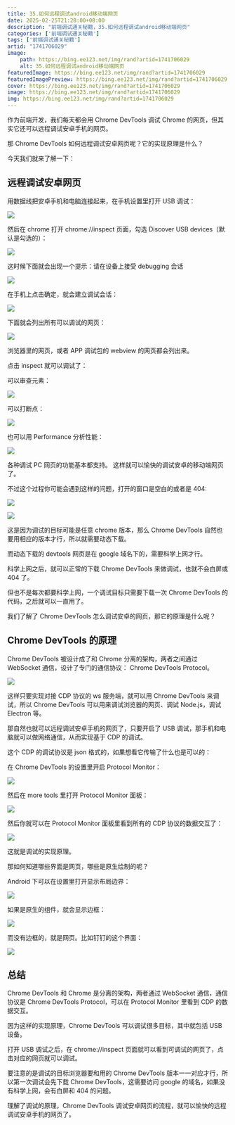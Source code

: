 ```yaml
---
title: 35.如何远程调试android移动端网页
date: 2025-02-25T21:28:00+08:00
description: "前端调试通关秘籍，35.如何远程调试android移动端网页"
categories: ['前端调试通关秘籍']
tags: ['前端调试通关秘籍']
artid: "1741706029"
image:
    path: https://bing.ee123.net/img/rand?artid=1741706029
    alt: 35.如何远程调试android移动端网页
featuredImage: https://bing.ee123.net/img/rand?artid=1741706029
featuredImagePreview: https://bing.ee123.net/img/rand?artid=1741706029
cover: https://bing.ee123.net/img/rand?artid=1741706029
image: https://bing.ee123.net/img/rand?artid=1741706029
img: https://bing.ee123.net/img/rand?artid=1741706029
---
```


作为前端开发，我们每天都会用 Chrome DevTools 调试 Chrome 的网页，但其实它还可以远程调试安卓手机的网页。

那 Chrome DevTools 如何远程调试安卓网页呢？它的实现原理是什么？

今天我们就来了解一下：

## 远程调试安卓网页

用数据线把安卓手机和电脑连接起来，在手机设置里打开 USB 调试：

![](https://p9-juejin.byteimg.com/tos-cn-i-k3u1fbpfcp/6ce501a5aa4e4e3793b26e98b36c1d4c~tplv-k3u1fbpfcp-watermark.image?)

然后在 chrome 打开 chrome://inspect 页面，勾选 Discover USB devices（默认是勾选的）：

![](https://p1-juejin.byteimg.com/tos-cn-i-k3u1fbpfcp/15bf80ec62174050ba88e3a3d008ade2~tplv-k3u1fbpfcp-watermark.image?)

这时候下面就会出现一个提示：请在设备上接受 debugging 会话

![](https://p1-juejin.byteimg.com/tos-cn-i-k3u1fbpfcp/37d503b980be460c9ae6077f7c4f196c~tplv-k3u1fbpfcp-watermark.image?)

在手机上点击确定，就会建立调试会话：

![](https://p1-juejin.byteimg.com/tos-cn-i-k3u1fbpfcp/f0408c13b4464f228db6e0c23e53fba0~tplv-k3u1fbpfcp-watermark.image?)

下面就会列出所有可以调试的网页：

![](https://p6-juejin.byteimg.com/tos-cn-i-k3u1fbpfcp/838a4d272dc24df199d6dacd485f0758~tplv-k3u1fbpfcp-watermark.image?)

浏览器里的网页，或者 APP 调试包的 webview 的网页都会列出来。

点击 inspect 就可以调试了：

可以审查元素：

![](https://p9-juejin.byteimg.com/tos-cn-i-k3u1fbpfcp/72f479134b20453c9d1290d8fcd083e9~tplv-k3u1fbpfcp-watermark.image?)

可以打断点：

![](https://p9-juejin.byteimg.com/tos-cn-i-k3u1fbpfcp/1a72b42495ea467891bf73a556dbd57f~tplv-k3u1fbpfcp-watermark.image?)

也可以用 Performance 分析性能：

![](https://p1-juejin.byteimg.com/tos-cn-i-k3u1fbpfcp/836cc392be604b628846d694a905be9a~tplv-k3u1fbpfcp-watermark.image?)

各种调试 PC 网页的功能基本都支持。
这样就可以愉快的调试安卓的移动端网页了。

不过这个过程你可能会遇到这样的问题，打开的窗口是空白的或者是 404:

![](https://p9-juejin.byteimg.com/tos-cn-i-k3u1fbpfcp/f8d946a5856642c0b61043d28b6a121f~tplv-k3u1fbpfcp-watermark.image?)

![](https://p3-juejin.byteimg.com/tos-cn-i-k3u1fbpfcp/e08c3f89379f40fda680097e713a0ada~tplv-k3u1fbpfcp-watermark.image?)

这是因为调试的目标可能是任意 chrome 版本，那么 Chrome DevTools 自然也要用相应的版本才行，所以就需要动态下载。

而动态下载的 devtools 网页是在 google 域名下的，需要科学上网才行。

科学上网之后，就可以正常的下载 Chrome DevTools 来做调试，也就不会白屏或 404 了。

但也不是每次都要科学上网，一个调试目标只需要下载一次 Chrome DevTools 的代码，之后就可以一直用了。

我们了解了 Chrome DevTools 怎么调试安卓的网页，那它的原理是什么呢？

## Chrome DevTools 的原理

Chrome DevTools 被设计成了和 Chrome 分离的架构，两者之间通过 WebSocket 通信，设计了专门的通信协议： Chrome DevTools Protocol。

![](https://p6-juejin.byteimg.com/tos-cn-i-k3u1fbpfcp/c8ada18bdeec4c7fad820047618e6e93~tplv-k3u1fbpfcp-watermark.image?)

这样只要实现对接 CDP 协议的 ws 服务端，就可以用 Chrome DevTools 来调试，所以 Chrome DevTools 可以用来调试浏览器的网页、调试 Node.js，调试 Electron 等。

那自然也就可以远程调试安卓手机的网页了，只要开启了 USB 调试，那手机和电脑就可以做网络通信，从而实现基于 CDP 的调试。

这个 CDP 的调试协议是 json 格式的，如果想看它传输了什么也是可以的：

在 Chrome DevTools 的设置里开启 Protocol Monitor：

![](https://p1-juejin.byteimg.com/tos-cn-i-k3u1fbpfcp/4c901b71ab7a45f6864b797d886153ae~tplv-k3u1fbpfcp-watermark.image?)

然后在 more tools 里打开 Protocol Monitor 面板：

![](https://p3-juejin.byteimg.com/tos-cn-i-k3u1fbpfcp/65bf3e82eba745e0a9496bce235d0d47~tplv-k3u1fbpfcp-watermark.image?)

然后你就可以在 Protocol Monitor 面板里看到所有的 CDP 协议的数据交互了：

![](https://p3-juejin.byteimg.com/tos-cn-i-k3u1fbpfcp/ebb31341c2d741c7b4a57ea5505c5be7~tplv-k3u1fbpfcp-watermark.image?)

这就是调试的实现原理。

那如何知道哪些界面是网页，哪些是原生绘制的呢？

Android 下可以在设置里打开显示布局边界：

![](https://p3-juejin.byteimg.com/tos-cn-i-k3u1fbpfcp/a8fd61cd891a44bd8b450808d53ddb10~tplv-k3u1fbpfcp-watermark.image?)

如果是原生的组件，就会显示边框：

![](https://p9-juejin.byteimg.com/tos-cn-i-k3u1fbpfcp/26b5a36bc1564c588592f43ab8e6914e~tplv-k3u1fbpfcp-watermark.image?)

而没有边框的，就是网页。比如钉钉的这个界面：

![](https://p6-juejin.byteimg.com/tos-cn-i-k3u1fbpfcp/e88111a1609846f8b63304bc97090aa2~tplv-k3u1fbpfcp-watermark.image?)

## 总结

Chrome DevTools 和 Chrome 是分离的架构，两者通过 WebSocket 通信，通信协议是 Chrome DevTools Protocol，可以在 Protocol Monitor 里看到 CDP 的数据交互。

因为这样的实现原理，Chrome DevTools 可以调试很多目标，其中就包括 USB 设备。

打开 USB 调试之后，在 chrome://inspect 页面就可以看到可调试的网页了，点击对应的网页就可以调试。

要注意的是调试的目标浏览器要和用的 Chrome DevTools 版本一一对应才行，所以第一次调试会先下载 Chrome DevTools，这需要访问 google 的域名，如果没有科学上网，会有白屏和 404 的问题。

理解了调试的原理，Chrome DevTools 调试安卓网页的流程，就可以愉快的远程调试安卓手机的网页了。
